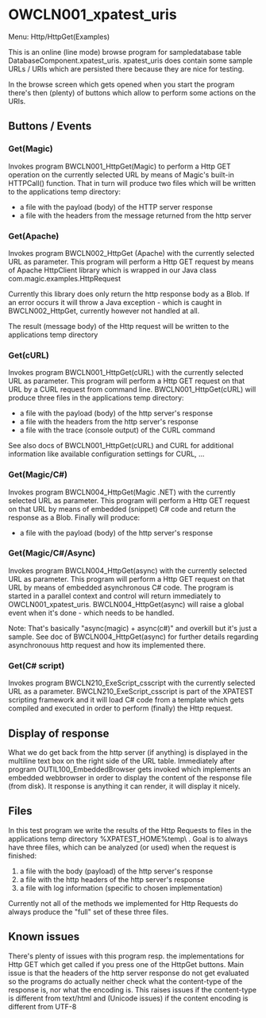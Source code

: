 # OWCLN001_xpatest_uris

  Menu: Http/HttpGet(Examples)
  
  This is an online (line mode) browse program for sampledatabase table DatabaseComponent.xpatest_uris. xpatest_uris does contain some sample URLs / URIs which are persisted there because they are nice for testing.

  In the browse screen which gets opened when you start the program there's then (plenty) of buttons which allow to perform some actions on the URIs.  

  
## Buttons / Events
### Get(Magic)
Invokes program BWCLN001_HttpGet(Magic) to perform a Http GET operation on the currently selected URL by means of Magic's built-in HTTPCall() function. That in turn will produce two files which will be written to the applications temp directory:
* a file with the payload (body) of the HTTP server response
* a file with the headers from the message returned from the http server 

### Get(Apache)
Invokes program BWCLN002_HttpGet (Apache) with the currently selected URL as parameter. This program will perform a Http GET request by means of Apache HttpClient library which is wrapped in our Java class com.magic.examples.HttpRequest

  Currently this library does only return the http response body as a Blob. If an error occurs it will throw a Java exception - which is caught in BWCLN002_HttpGet, currently however not handled at all.

  The result (message body) of the Http request will be written to the applications temp directory

### Get(cURL)
Invokes program BWCLN001_HttpGet(cURL) with the currently selected URL as parameter. This program will perform a Http GET request on that URL by a CURL request from command line. BWCLN001_HttpGet(cURL) will produce three files in the applications temp directory:  
* a file with the payload (body) of the http server's response
* a file with the headers from the http server's response
* a file with the trace (console output) of the CURL command

See also docs of BWCLN001_HttpGet(cURL) and CURL for additional information like available configuration settings for CURL, ...

### Get(Magic/C#)
Invokes program BWCLN004_HttpGet(Magic .NET) with the currently selected URL as parameter. This program will perform a Http GET request on that URL by means of embedded (snippet) C# code and return the response as a Blob. Finally will produce:  
* a file with the payload (body) of the http server's response

### Get(Magic/C#/Async)
Invokes program BWCLN004_HttpGet(async) with the currently selected URL as parameter. This program will perform a Http GET request on that URL by means of embedded  asynchronous C# code. The program is started in a parallel context and control will return immediately to OWCLN001_xpatest_uris. BWCLN004_HttpGet(async) will raise a global event when it's done - which needs to be handled.

Note: That's basically "async(magic) + async(c#)" and overkill but it's just a sample. See doc of BWCLN004_HttpGet(async) for further details regarding asynchronouus http request and how its implemented there.

### Get(C# script)
Invokes program BWCLN210_ExeScript_csscript with the currently selected URL as a parameter. BWCLN210_ExeScript_csscript is part of the XPATEST scripting framework and it will load C# code from a template which gets compiled and executed in order to perform (finally) the Http request.

## Display of response
What we do get back from the http server (if anything) is displayed in the multiline text box on the right side of the URL table. Immediately after program OUTIL100_EmbeddedBrowser gets invoked which implements an embedded webbrowser in order to display the content of the response file (from disk). It response is anything it can render, it will display it nicely.
 
## Files
In this test program we write the results of the Http Requests to files in the applications temp directory %XPATEST_HOME%temp\ . Goal is to always have three files, which can be analyzed (or used) when the request is finished:
1. a file with the body (payload) of the http server's response
2. a file with the http headers of the http server's response
3. a file with log information (specific to chosen implementation) 

Currently not all of the methods we implemented for Http Requests do always produce the "full" set of these three files.

## Known issues
There's plenty of issues with this program resp. the implementations for Http GET which get called if you press one of the HttpGet buttons. Main issue is that the headers of the http server response do not get evaluated so the programs do actually neither check what the content-type of the response is, nor what the encoding is. This raises issues if the content-type is different from text/html and (Unicode issues) if the content encoding is different from UTF-8

